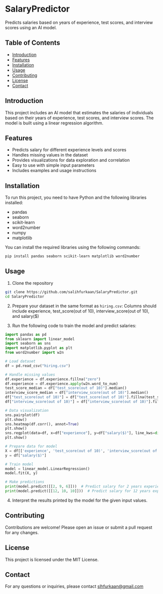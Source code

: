 # SalaryPredictor

Predicts salaries based on years of experience, test scores, and interview scores using an AI model.

## Table of Contents
- [Introduction](#introduction)
- [Features](#features)
- [Installation](#installation)
- [Usage](#usage)
- [Contributing](#contributing)
- [License](#license)
- [Contact](#contact)

## Introduction
This project includes an AI model that estimates the salaries of individuals based on their years of experience, test scores, and interview scores. The model is built using a linear regression algorithm.

## Features
- Predicts salary for different experience levels and scores
- Handles missing values in the dataset
- Provides visualizations for data exploration and correlation
- Easy to use with simple input parameters
- Includes examples and usage instructions

## Installation
To run this project, you need to have Python and the following libraries installed:
- pandas
- seaborn
- scikit-learn
- word2number
- numpy
- matplotlib

You can install the required libraries using the following commands:
```bash
pip install pandas seaborn scikit-learn matplotlib word2number
```
## Usage

1. Clone the repository
```bash
git clone https://github.com/salihfurkaan/SalaryPredictor.git
cd SalaryPredictor
```

2. Prepare your dataset in the same format as `hiring.csv`:
     Columns should include experience, test_score(out of 10), interview_score(out of 10), and salary($)
   
4. Run the following code to train the model and predict salaries:
```py
import pandas as pd
from sklearn import linear_model
import seaborn as sns
import matplotlib.pyplot as plt
from word2number import w2n

# Load dataset
df = pd.read_csv("hiring.csv")

# Handle missing values
df.experience = df.experience.fillna("zero")
df.experience = df.experience.apply(w2n.word_to_num)
test_score_median = df["test_score(out of 10)"].median()
interview_score_median = df["interview_score(out of 10)"].median()
df["test_score(out of 10)"] = df["test_score(out of 10)"].fillna(test_score_median)
df["interview_score(out of 10)"] = df["interview_score(out of 10)"].fillna(interview_score_median)

# Data visualization
sns.pairplot(df)
plt.show()
sns.heatmap(df.corr(), annot=True)
plt.show()
sns.regplot(data=df, x=df["experience"], y=df["salary($)"], line_kws=dict(color="red"))
plt.show()

# Prepare data for model
X = df[['experience', 'test_score(out of 10)', 'interview_score(out of 10)']]
y = df["salary($)"]

# Train model
model = linear_model.LinearRegression()
model.fit(X, y)

# Make predictions
print(model.predict([[2, 9, 6]]))  # Predict salary for 2 years experience, 9 test score, 6 interview score
print(model.predict([[12, 10, 10]]))  # Predict salary for 12 years experience, 10 test score, 10 interview score
```

4. Interpret the results printed by the model for the given input values.

## Contributing
Contributions are welcome! Please open an issue or submit a pull request for any changes.

## License
This project is licensed under the MIT License.

## Contact
For any questions or inquiries, please contact slhfurkaan@gmail.com





